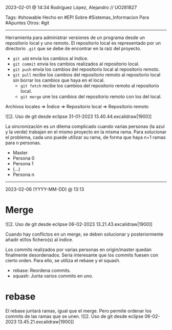 2023-02-01 @ 14:34
Rodríguez López, Alejandro // UO281827

Tags:
	#showable
	Hecho en #EPI
	Sobre #Sistemas_Informacion 
	Para #Apuntes 
	Otros: #git
<hr>

Herramienta para administrar versiones de un programa desde un repositorio local y uno remoto.
El repositorio local es representado por un directorio `.git` que se debe de encontrar en la raíz del proyecto.

- `git add` envía los cambios al índice.
- `git commit` envía los cambios realizados al repositorio local.
- `git push` envía los cambios del repositorio local al repositorio remoto.
- `git pull` recibe los cambios del repositorio remoto al repositorio local sin borrar los cambios que haya en el local.
	- `git fetch` recibe los cambios del repositorio remoto al repositorio local.
	- `git merge` une los cambios del repositorio remoto con los del local.

Archivos locales => Índice => Repositorio local => Repositorio remoto

![[2. Uso de git desde eclipse 31-01-2023 13.40.44.excalidraw|1900]]

La sincronización es un dilema complicado cuando varias personas (la azul y la verde) trabajan en el mismo proyecto en la misma rama. Para solucionar el problema, cada uno puede utilizar su rama, de forma que haya n+1 ramas para n personas.
- Master
- Persona 0
- Persona 1
- (...)
- Persona n

<hr>

2023-02-06 (YYYY-MM-DD) @ 13:13

# Merge
![[2. Uso de git desde eclipse 06-02-2023 13.21.43.excalidraw|1900]]

Cuando hay conflictos en un merge, se deben solucionar y posteriormente añadir el/los fichero(s) al índice.

Los commits realizados por varias personas en origin/master quedan finalmente desordenados. Sería interesante que los commits fuesen con cierto orden. Para ello, se utiliza el rebase y el squash.
- rebase: Reordena commits.
- squash: Junta varios commits en uno.

# rebase
El rebase juntará ramas, igual que el merge. Pero permite ordenar los commits de las ramas que se unen.
![[2. Uso de git desde eclipse 06-02-2023 13.45.21.excalidraw|1900]]


